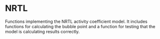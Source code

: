 # NRTL
Functions implementing the NRTL activity coefficient model. It includes functions for calculating the bubble point and a function for testing that the model is calculating results correctly.

